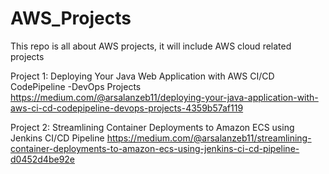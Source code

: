 # AWS_Projects
This repo is all about AWS projects, it will include AWS cloud related projects

Project 1: Deploying Your Java Web Application with AWS CI/CD CodePipeline -DevOps Projects
https://medium.com/@arsalanzeb11/deploying-your-java-application-with-aws-ci-cd-codepipeline-devops-projects-4359b57af119 


Project 2: Streamlining Container Deployments to Amazon ECS using Jenkins CI/CD Pipeline
https://medium.com/@arsalanzeb11/streamlining-container-deployments-to-amazon-ecs-using-jenkins-ci-cd-pipeline-d0452d4be92e
